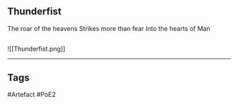 ## Thunderfist
The roar of the heavens
Strikes more than fear
Into the hearts of Man
##
![[Thunderfist.png]]

---
## Tags
#Artefact
#PoE2